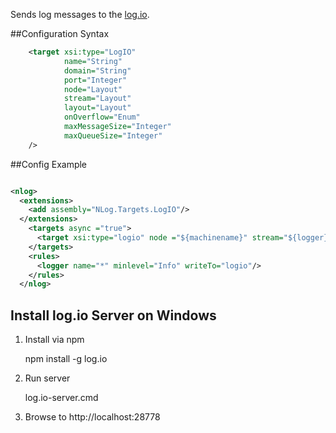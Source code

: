 Sends log messages to the [log.io](http://logio.org/).

##Configuration Syntax
```xml
    <target xsi:type="LogIO"
            name="String"
            domain="String" 
            port="Integer"
            node="Layout"
            stream="Layout"
            layout="Layout"
            onOverflow="Enum"
            maxMessageSize="Integer"
            maxQueueSize="Integer"
    />
```

##Config Example
```xml

<nlog> 
  <extensions> 
    <add assembly="NLog.Targets.LogIO"/> 
  </extensions> 
    <targets async ="true">
      <target xsi:type="logio" node ="${machinename}" stream="${logger}"/>
    </targets>
    <rules>
      <logger name="*" minlevel="Info" writeTo="logio"/>
    </rules>
  </nlog>

```


## Install log.io Server on Windows

1) Install via npm

    npm install -g log.io

2) Run server

    log.io-server.cmd

3) Browse to http://localhost:28778
